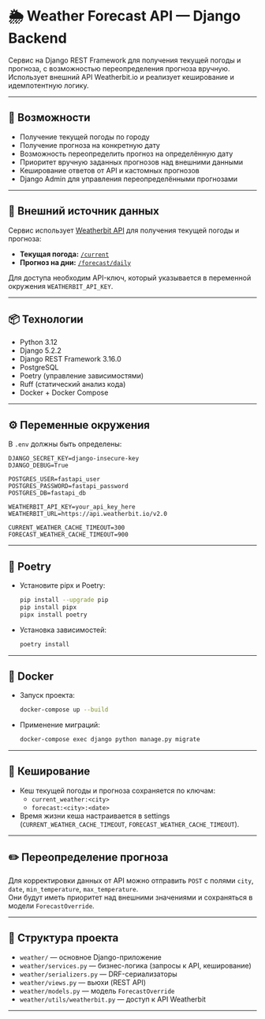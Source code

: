 # 🌦 Weather Forecast API — Django Backend

Сервис на Django REST Framework для получения текущей погоды и прогноза, с возможностью переопределения прогноза вручную. Использует внешний API Weatherbit.io и реализует кеширование и идемпотентную логику.

---

## 🚀 Возможности

* Получение текущей погоды по городу
* Получение прогноза на конкретную дату
* Возможность переопределить прогноз на определённую дату
* Приоритет вручную заданных прогнозов над внешними данными
* Кеширование ответов от API и кастомных прогнозов
* Django Admin для управления переопределёнными прогнозами

---

## 🔗 Внешний источник данных

Сервис использует [Weatherbit API](https://www.weatherbit.io/api) для получения текущей погоды и прогноза:

- **Текущая погода:** [`/current`](https://www.weatherbit.io/api/weather-current)
- **Прогноз на дни:** [`/forecast/daily`](https://www.weatherbit.io/api/weather-forecast-16-day)

Для доступа необходим API-ключ, который указывается в переменной окружения `WEATHERBIT_API_KEY`.

---

## 📦 Технологии

* Python 3.12
* Django 5.2.2
* Django REST Framework 3.16.0
* PostgreSQL
* Poetry (управление зависимостями)
* Ruff (статический анализ кода)
* Docker + Docker Compose

---

## ⚙️ Переменные окружения

В `.env` должны быть определены:

```env
DJANGO_SECRET_KEY=django-insecure-key
DJANGO_DEBUG=True

POSTGRES_USER=fastapi_user
POSTGRES_PASSWORD=fastapi_password
POSTGRES_DB=fastapi_db

WEATHERBIT_API_KEY=your_api_key_here
WEATHERBIT_URL=https://api.weatherbit.io/v2.0

CURRENT_WEATHER_CACHE_TIMEOUT=300
FORECAST_WEATHER_CACHE_TIMEOUT=900
```

---

## 🐍 Poetry

- Установите pipx и Poetry:
  
   ```bash
   pip install --upgrade pip
   pip install pipx
   pipx install poetry
   ```

- Установка зависимостей:

   ```bash
   poetry install
   ```

---

## 🐳 Docker

- Запуск проекта:

   ```bash
   docker-compose up --build
   ```

- Применение миграций:

   ```bash
   docker-compose exec django python manage.py migrate
   ```

---

## 🔄 Кеширование

- Кеш текущей погоды и прогноза сохраняется по ключам:
  - `current_weather:<city>`
  - `forecast:<city>:<date>`
- Время жизни кеша настраивается в settings (`CURRENT_WEATHER_CACHE_TIMEOUT`, `FORECAST_WEATHER_CACHE_TIMEOUT`).

---

## ✏️ Переопределение прогноза

Для корректировки данных от API можно отправить `POST` с полями `city`, `date`, `min_temperature`, `max_temperature`.  
Они будут иметь приоритет над внешними значениями и сохраняться в модели `ForecastOverride`.

---

## 📁 Структура проекта

- `weather/` — основное Django-приложение
- `weather/services.py` — бизнес-логика (запросы к API, кеширование)
- `weather/serializers.py` — DRF-сериализаторы
- `weather/views.py` — вьюхи (REST API)
- `weather/models.py` — модель `ForecastOverride`
- `weather/utils/weatherbit.py` — доступ к API Weatherbit

---

